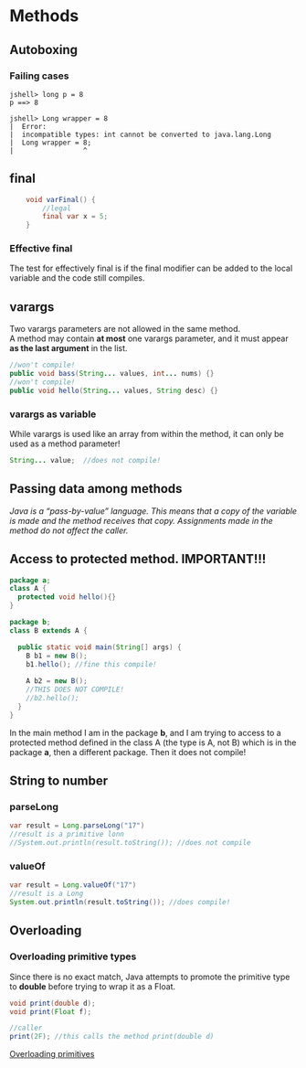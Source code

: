 # Methods
## Autoboxing
### Failing cases
```jshelllanguage
jshell> long p = 8
p ==> 8

jshell> Long wrapper = 8
|  Error:
|  incompatible types: int cannot be converted to java.lang.Long
|  Long wrapper = 8;
|                 ^

```
## final
```java
    void varFinal() {
        //legal
        final var x = 5;
    }
```

### Effective final
The test for effectively final is if the final modifier can be added to the local variable and the code still compiles.
## varargs
Two varargs parameters are not allowed in the same method.  
A method may contain **at most** one varargs parameter, 
and it must appear **as the last argument** in the list.

```java
//won't compile!
public void bass(String... values, int... nums) {}
//won't compile!
public void hello(String... values, String desc) {}
```
### varargs as variable
While varargs is used like an array from within the method, it can only be used as a method parameter!
```java
String... value;  //does not compile!
```
## Passing data among methods
_Java is a “pass-by-value” language. This means that a copy of the variable is made and the method receives that copy. 
Assignments made in the method do not affect the caller._

## Access to protected method. IMPORTANT!!!
```java
package a;
class A {
  protected void hello(){}
}
```

```java
package b;
class B extends A {

  public static void main(String[] args) {
    B b1 = new B();
    b1.hello(); //fine this compile!
    
    A b2 = new B();
    //THIS DOES NOT COMPILE!
    //b2.hello();  
  }
}
```
In the main method I am in the package **b**, and I am trying to access to a protected method defined in the class A (the type is A, not B)
which is in the package **a**, then a different package.
Then it does not compile!

## String to number
### parseLong
```java
var result = Long.parseLong("17")
//result is a primitive lonn
//System.out.println(result.toString()); //does not compile
```
### valueOf
```java
var result = Long.valueOf("17")
//result is a Long
System.out.println(result.toString()); //does compile!
```

## Overloading
### Overloading primitive types
Since there is no exact match, Java attempts to promote the primitive type to **double** before trying to wrap it as a Float.
```java
void print(double d);
void print(Float f);

//caller
print(2F); //this calls the method print(double d)

```
[Overloading primitives](../src/main/java/org/enricogiurin/ocp17/book/ch5/MethodMatchingOverloading.java)
